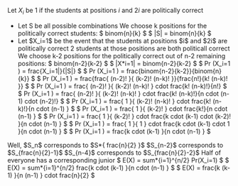 Let $X_i$ be 1 if the students at positions $i$ and $2i$ are politically correct

<ul>
<li> Let S be all possible combinations 
We choose k positions for the politically correct students: $ binom{n}{k} $ 
$ |S| = binom{n}{k} $
	<li> Let $X_i=1$ be the event that the students at positions $i$ and $2i$ are politically correct 
2 students at those positions are both politicall correct
We choose k-2 positions for the politically correct out of n-2 remaining positions: $ binom{n-2}{k-2} $ 
$ |X*i=1| = binom{n-2}{k-2} $
	      $ Pr (X_i=1 ) = frac{X_i=1|}{|S|} $
	      $ Pr (X_i=1 ) = frac{binom{n-2}{k-2}}{binom{n}{k}} $ 
	      $ Pr (X_i=1 ) = frac{frac{ (n-2)! }{ (k-2)! (n-k)! }}{frac{n!}{k! (n-k)! }} $ 
	      $ Pr (X_i=1 ) = frac{ (n-2)! }{ (k-2)! (n-k)! } cdot frac{k! (n-k)!}{n!} $ 
	      $ Pr (X_i=1 ) = frac{ (n-2)! }{ (k-2)! (n-k)! } cdot frac{k! (n-k)!}{n cdot (n-1) cdot (n-2)!} $ 
	      $ Pr (X_i=1 ) = frac{ 1 }{ (k-2)! (n-k)! } cdot frac{k! (n-k)!}{n cdot (n-1) } $ 
	      $ Pr (X_i=1 ) = frac{ 1 }{ (k-2)! } cdot frac{k!}{n cdot (n-1) } $ 
	      $ Pr (X_i=1 ) = frac{ 1 }{ (k-2)! } cdot frac{k cdot (k-1) cdot (k-2)! }{n cdot (n-1) } $ 
	      $ Pr (X_i=1 ) = frac{ 1 }{ 1 } cdot frac{k cdot (k-1) cdot 1 }{n cdot (n-1) } $ 
	      $ Pr (X_i=1 ) = frac{k cdot (k-1) }{n cdot (n-1) } $
</ul>
Well, $S_n$ corresponds to $S*{ frac{n}{2} }$ 
$S_{n-2}$ corresponds to $S_{frac{n}{2}-1}$ 
$S_{n-4}$ corresponds to $S_{frac{n}{2}-2}$ 
Half of everyone has a corresponding junior 
$ E(X) = sum*{i=1}^{n/2} Pr(X_i=1) $ 
$ E(X) = sum*{i=1}^{n/2} frac{k cdot (k-1) }{n cdot (n-1) } $ 
$ E(X) = frac{k (k-1) }{n (n-1) } cdot frac{n}{2} $
